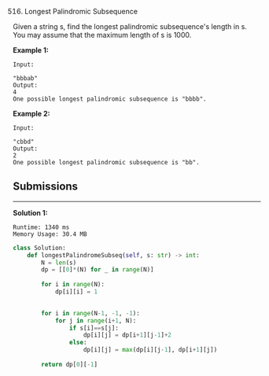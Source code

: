 516. Longest Palindromic Subsequence

Given a string s, find the longest palindromic subsequence's length in s. You may assume that the maximum length of s is 1000.

**Example 1:**
```
Input:

"bbbab"
Output:
4
One possible longest palindromic subsequence is "bbbb".
```

**Example 2:**
```
Input:

"cbbd"
Output:
2
One possible longest palindromic subsequence is "bb".
```

## Submissions
---
**Solution 1:**
```
Runtime: 1340 ms
Memory Usage: 30.4 MB
```
```python
class Solution:
    def longestPalindromeSubseq(self, s: str) -> int:
        N = len(s)
        dp = [[0]*(N) for _ in range(N)]
        
        for i in range(N):
            dp[i][i] = 1

                    
        for i in range(N-1, -1, -1):
            for j in range(i+1, N):                    
                if s[i]==s[j]:
                    dp[i][j] = dp[i+1][j-1]+2
                else:
                    dp[i][j] = max(dp[i][j-1], dp[i+1][j])
                    
        return dp[0][-1]

```